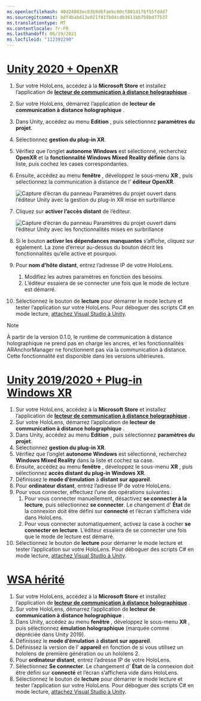 ```yaml
---
ms.openlocfilehash: 40d24083ec83b9d6faebc00cf801d1f6f55fddd7
ms.sourcegitcommit: bdf4babd13e021f41fb04cdb3611bb759bd77537
ms.translationtype: MT
ms.contentlocale: fr-FR
ms.lasthandoff: 06/19/2021
ms.locfileid: "112392290"
---
```

# <a name="unity-2020--openxr"></a>[Unity 2020 + OpenXR](#tab/openxr)

1. Sur votre HoloLens, accédez à la **Microsoft Store** et installez l’application de **[lecteur de communication à distance holographique](https://www.microsoft.com/store/p/holographic-remoting-player/9nblggh4sv40)** .
1. Sur votre HoloLens, démarrez l’application de **lecteur de communication à distance holographique** .
1. Dans Unity, accédez au menu **Edition** , puis sélectionnez **paramètres du projet**.
1. Sélectionnez **gestion du plug-in XR**.
1. Vérifiez que l’onglet **autonome Windows** est sélectionné, recherchez **OpenXR** et la **fonctionnalité Windows Mixed Reality définie** dans la liste, puis cochez les cases correspondantes.
1. Ensuite, accédez au menu **fenêtre** , développez le sous-menu **XR** , puis sélectionnez la communication à distance de l' **éditeur OpenXR**.

    ![Capture d’écran du panneau Paramètres du projet ouvert dans l’éditeur Unity avec la gestion du plug-in XR mise en surbrillance](../images/openxr-features-img-02.png)

1. Cliquez sur **activer l’accès distant** de l’éditeur.

    ![Capture d’écran du panneau Paramètres du projet ouvert dans l’éditeur Unity avec les fonctionnalités mises en surbrillance](../images/openxr-features-img-03.png)

1. Si le bouton **activer les dépendances manquantes** s’affiche, cliquez sur également. La zone d’erreur au-dessus du bouton décrit les fonctionnalités qu’elle active et pourquoi.
1. Pour **nom d’hôte distant**, entrez l’adresse IP de votre HoloLens.
   1. Modifiez les autres paramètres en fonction des besoins.
   1. L’éditeur essaiera de se connecter une fois que le mode de lecture est démarré.
1. Sélectionnez le bouton de **lecture** pour démarrer le mode lecture et tester l’application sur votre HoloLens. Pour déboguer des scripts C# en mode lecture, [attachez Visual Studio à Unity](/visualstudio/gamedev/unity/get-started/using-visual-studio-tools-for-unity?pivots=windows).

> [!NOTE]
> À partir de la version 0.1.0, le runtime de communication à distance holographique ne prend pas en charge les ancres, et les fonctionnalités ARAnchorManager ne fonctionnent pas via la communication à distance.  Cette fonctionnalité est disponible dans les versions ultérieures.

# <a name="unity-20192020--windows-xr-plugin"></a>[Unity 2019/2020 + Plug-in Windows XR](#tab/winxr)

1. Sur votre HoloLens, accédez à la **Microsoft Store** et installez l’application de **[lecteur de communication à distance holographique](https://www.microsoft.com/store/p/holographic-remoting-player/9nblggh4sv40)** .
1. Sur votre HoloLens, démarrez l’application de **lecteur de communication à distance holographique** .
1. Dans Unity, accédez au menu **Edition** , puis sélectionnez **paramètres du projet**.
1. Sélectionnez **gestion du plug-in XR**.
1. Vérifiez que l’onglet **autonome Windows** est sélectionné, recherchez **Windows Mixed Reality** dans la liste et cochez sa case.
1. Ensuite, accédez au menu **fenêtre** , développez le sous-menu **XR** , puis sélectionnez **accès distant du plug-in Windows XR**.
1. Définissez le **mode d’émulation** à **distant sur appareil**.
1. Pour **ordinateur distant**, entrez l’adresse IP de votre HoloLens.
1. Pour vous connecter, effectuez l’une des opérations suivantes :
   1. Pour vous connecter manuellement, désactivez **se connecter à la lecture**, puis sélectionnez **se connecter**. Le changement d' **État** de la connexion doit être défini sur **connecté** et l’écran s’affichera vide dans HoloLens.
   1. Pour vous connecter automatiquement, activez la case à cocher **se connecter en lecture**. L’éditeur essaiera de se connecter une fois que le mode de lecture est démarré.
1. Sélectionnez le bouton de **lecture** pour démarrer le mode lecture et tester l’application sur votre HoloLens. Pour déboguer des scripts C# en mode lecture, [attachez Visual Studio à Unity](/visualstudio/gamedev/unity/get-started/using-visual-studio-tools-for-unity?pivots=windows).

# <a name="legacy-wsa"></a>[WSA hérité](#tab/wsa)

1. Sur votre HoloLens, accédez à la **Microsoft Store** et installez l’application de **[lecteur de communication à distance holographique](https://www.microsoft.com/store/p/holographic-remoting-player/9nblggh4sv40)** .
1. Sur votre HoloLens, démarrez l’application de **lecteur de communication à distance holographique** .
1. Dans Unity, accédez au menu **fenêtre** , développez le sous-menu **XR** , puis sélectionnez **émulation holographique** (marquée comme dépréciée dans Unity 2019).
1. Définissez le **mode d’émulation** à **distant sur appareil**.
1. Définissez la version de l' **appareil** en fonction de si vous utilisez un hololens de première génération ou un hololens 2.
1. Pour **ordinateur distant**, entrez l’adresse IP de votre HoloLens.
1. Sélectionnez **Se connecter**. Le changement d' **État** de la connexion doit être défini sur **connecté** et l’écran s’affichera vide dans HoloLens.
1. Sélectionnez le bouton de **lecture** pour démarrer le mode lecture et tester l’application sur votre HoloLens. Pour déboguer des scripts C# en mode lecture, [attachez Visual Studio à Unity](/visualstudio/gamedev/unity/get-started/using-visual-studio-tools-for-unity?pivots=windows).
